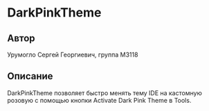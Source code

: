 #  DarkPinkTheme
## Автор
Урумогло Сергей Георгиевич, группа М3118

## Описание
DarkPinkTheme позволяет быстро менять тему IDE на кастомную розовую с помощью кнопки Activate Dark Pink Theme в Tools.
